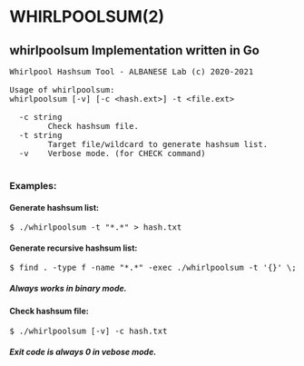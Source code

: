 # WHIRLPOOLSUM(2)
## whirlpoolsum Implementation written in Go

<PRE>
Whirlpool Hashsum Tool - ALBANESE Lab (c) 2020-2021

Usage of whirlpoolsum:
whirlpoolsum [-v] [-c &lt;hash.ext&gt;] -t &lt;file.ext&gt;

  -c string
        Check hashsum file.
  -t string
        Target file/wildcard to generate hashsum list.
  -v    Verbose mode. (for CHECK command)
  </PRE>
  
### Examples:

#### Generate hashsum list:
<pre>
$ ./whirlpoolsum -t "*.*" > hash.txt
</pre>

#### Generate recursive hashsum list:
<pre>
$ find . -type f -name "*.*" -exec ./whirlpoolsum -t '{}' \; > hash.txt 
</pre>
##### Always works in binary mode. 

#### Check hashsum file:
<pre>
$ ./whirlpoolsum [-v] -c hash.txt
</pre>
##### Exit code is always 0 in vebose mode. 
